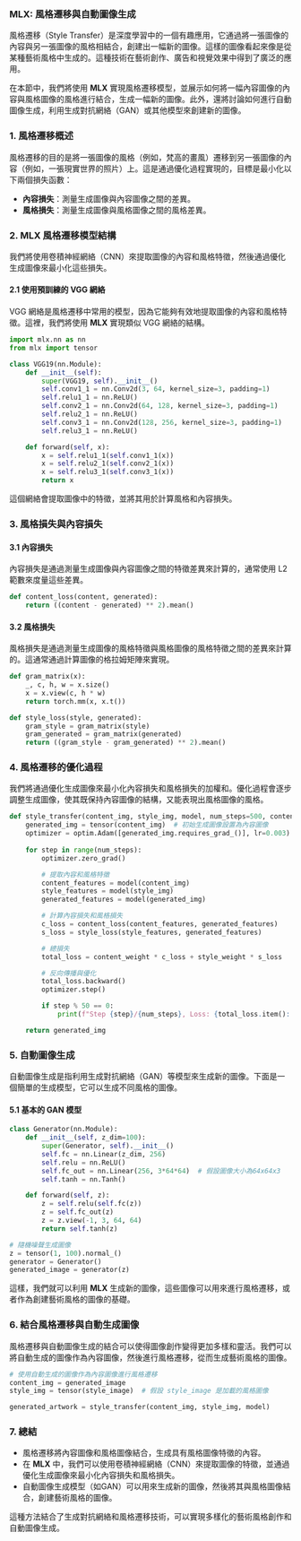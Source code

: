 ### **MLX: 風格遷移與自動圖像生成**

風格遷移（Style Transfer）是深度學習中的一個有趣應用，它通過將一張圖像的內容與另一張圖像的風格相結合，創建出一幅新的圖像。這樣的圖像看起來像是從某種藝術風格中生成的。這種技術在藝術創作、廣告和視覺效果中得到了廣泛的應用。

在本節中，我們將使用 **MLX** 實現風格遷移模型，並展示如何將一幅內容圖像的內容與風格圖像的風格進行結合，生成一幅新的圖像。此外，還將討論如何進行自動圖像生成，利用生成對抗網絡（GAN）或其他模型來創建新的圖像。

### 1. **風格遷移概述**

風格遷移的目的是將一張圖像的風格（例如，梵高的畫風）遷移到另一張圖像的內容（例如，一張現實世界的照片）上。這是通過優化過程實現的，目標是最小化以下兩個損失函數：

- **內容損失**：測量生成圖像與內容圖像之間的差異。
- **風格損失**：測量生成圖像與風格圖像之間的風格差異。

### 2. **MLX 風格遷移模型結構**

我們將使用卷積神經網絡（CNN）來提取圖像的內容和風格特徵，然後通過優化生成圖像來最小化這些損失。

#### 2.1 使用預訓練的 VGG 網絡

VGG 網絡是風格遷移中常用的模型，因為它能夠有效地提取圖像的內容和風格特徵。這裡，我們將使用 **MLX** 實現類似 VGG 網絡的結構。

```python
import mlx.nn as nn
from mlx import tensor

class VGG19(nn.Module):
    def __init__(self):
        super(VGG19, self).__init__()
        self.conv1_1 = nn.Conv2d(3, 64, kernel_size=3, padding=1)
        self.relu1_1 = nn.ReLU()
        self.conv2_1 = nn.Conv2d(64, 128, kernel_size=3, padding=1)
        self.relu2_1 = nn.ReLU()
        self.conv3_1 = nn.Conv2d(128, 256, kernel_size=3, padding=1)
        self.relu3_1 = nn.ReLU()

    def forward(self, x):
        x = self.relu1_1(self.conv1_1(x))
        x = self.relu2_1(self.conv2_1(x))
        x = self.relu3_1(self.conv3_1(x))
        return x
```

這個網絡會提取圖像中的特徵，並將其用於計算風格和內容損失。

### 3. **風格損失與內容損失**

#### 3.1 內容損失

內容損失是通過測量生成圖像與內容圖像之間的特徵差異來計算的，通常使用 L2 範數來度量這些差異。

```python
def content_loss(content, generated):
    return ((content - generated) ** 2).mean()
```

#### 3.2 風格損失

風格損失是通過測量生成圖像的風格特徵與風格圖像的風格特徵之間的差異來計算的。這通常通過計算圖像的格拉姆矩陣來實現。

```python
def gram_matrix(x):
    _, c, h, w = x.size()
    x = x.view(c, h * w)
    return torch.mm(x, x.t())

def style_loss(style, generated):
    gram_style = gram_matrix(style)
    gram_generated = gram_matrix(generated)
    return ((gram_style - gram_generated) ** 2).mean()
```

### 4. **風格遷移的優化過程**

我們將通過優化生成圖像來最小化內容損失和風格損失的加權和。優化過程會逐步調整生成圖像，使其既保持內容圖像的結構，又能表現出風格圖像的風格。

```python
def style_transfer(content_img, style_img, model, num_steps=500, content_weight=1e4, style_weight=1e2):
    generated_img = tensor(content_img)  # 初始生成圖像設置為內容圖像
    optimizer = optim.Adam([generated_img.requires_grad_()], lr=0.003)
    
    for step in range(num_steps):
        optimizer.zero_grad()

        # 提取內容和風格特徵
        content_features = model(content_img)
        style_features = model(style_img)
        generated_features = model(generated_img)

        # 計算內容損失和風格損失
        c_loss = content_loss(content_features, generated_features)
        s_loss = style_loss(style_features, generated_features)

        # 總損失
        total_loss = content_weight * c_loss + style_weight * s_loss

        # 反向傳播與優化
        total_loss.backward()
        optimizer.step()

        if step % 50 == 0:
            print(f"Step {step}/{num_steps}, Loss: {total_loss.item():.4f}")

    return generated_img
```

### 5. **自動圖像生成**

自動圖像生成是指利用生成對抗網絡（GAN）等模型來生成新的圖像。下面是一個簡單的生成模型，它可以生成不同風格的圖像。

#### 5.1 基本的 GAN 模型

```python
class Generator(nn.Module):
    def __init__(self, z_dim=100):
        super(Generator, self).__init__()
        self.fc = nn.Linear(z_dim, 256)
        self.relu = nn.ReLU()
        self.fc_out = nn.Linear(256, 3*64*64)  # 假設圖像大小為64x64x3
        self.tanh = nn.Tanh()

    def forward(self, z):
        z = self.relu(self.fc(z))
        z = self.fc_out(z)
        z = z.view(-1, 3, 64, 64)
        return self.tanh(z)

# 隨機噪聲生成圖像
z = tensor(1, 100).normal_()
generator = Generator()
generated_image = generator(z)
```

這樣，我們就可以利用 **MLX** 生成新的圖像，這些圖像可以用來進行風格遷移，或者作為創建藝術風格的圖像的基礎。

### 6. **結合風格遷移與自動生成圖像**

風格遷移與自動圖像生成的結合可以使得圖像創作變得更加多樣和靈活。我們可以將自動生成的圖像作為內容圖像，然後進行風格遷移，從而生成藝術風格的圖像。

```python
# 使用自動生成的圖像作為內容圖像進行風格遷移
content_img = generated_image
style_img = tensor(style_image)  # 假設 style_image 是加載的風格圖像

generated_artwork = style_transfer(content_img, style_img, model)
```

### 7. **總結**

- 風格遷移將內容圖像和風格圖像結合，生成具有風格圖像特徵的內容。
- 在 **MLX** 中，我們可以使用卷積神經網絡（CNN）來提取圖像的特徵，並通過優化生成圖像來最小化內容損失和風格損失。
- 自動圖像生成模型（如GAN）可以用來生成新的圖像，然後將其與風格圖像結合，創建藝術風格的圖像。

這種方法結合了生成對抗網絡和風格遷移技術，可以實現多樣化的藝術風格創作和自動圖像生成。